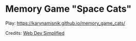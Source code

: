 # Memory Game "Space Cats"



Play: https://karynamisnik.github.io/memory_game_cats/

Credits: <a href="https://www.youtube.com/watch?v=28VfzEiJgy4">Web Dev Simplified</a>
